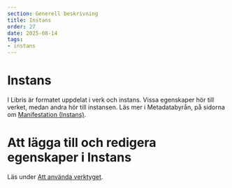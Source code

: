 ```yaml
---
section: Generell beskrivning
title: Instans
order: 27
date: 2025-08-14
tags:
- instans
--- 
```


# Instans
I Libris är formatet uppdelat i verk och instans. Vissa egenskaper hör till verket, medan andra hör till instansen. Läs mer i Metadatabyrån, på sidorna om [Manifestation (Instans)](https://metadatabyran.kb.se/generella-anvisningar---rda/manifestation-instans).

# Att lägga till och redigera egenskaper i Instans
Läs under [Att använda verktyget](https://libris.kb.se/katalogisering/help/use-the-editor).
